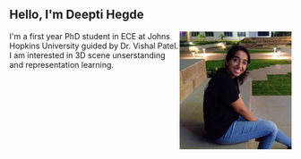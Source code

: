 ## Hello, I'm Deepti Hegde

<img src="deepti_crop.jpg" alt="drawing" width="200" ALIGN="right" />
I'm a first year PhD student in ECE at Johns Hopkins University guided by Dr. Vishal Patel. I am interested in 3D scene unserstanding and representation learning. 





